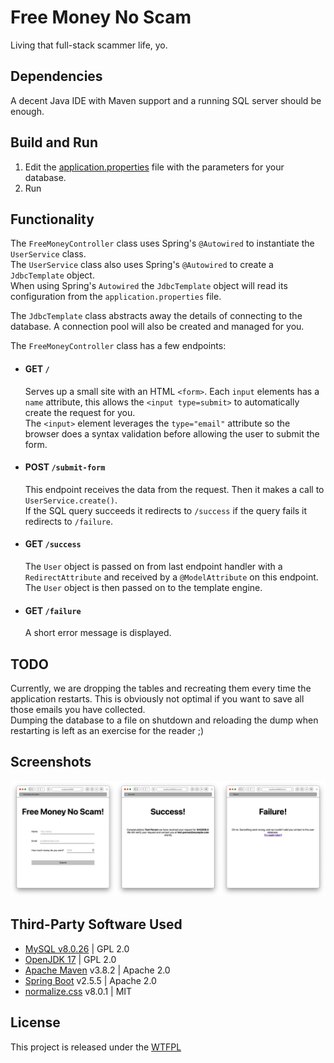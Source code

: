 # Free Money No Scam
Living that full-stack scammer life, yo.

## Dependencies
A decent Java IDE with Maven support and a running SQL server should be enough.

## Build and Run
  1. Edit the [application.properties](src/main/resources/application.properties) file with the parameters for your database.
  2. Run

## Functionality
The `FreeMoneyController` class uses Spring's `@Autowired` to instantiate the `UserService` class.  
The `UserService` class also uses Spring's `@Autowired` to create a `JdbcTemplate` object.  
When using Spring's `Autowired` the `JdbcTemplate` object will read its configuration from the `application.properties` file.  

The `JdbcTemplate` class abstracts away the details of connecting to the database.
A connection pool will also be created and managed for you.

The `FreeMoneyController` class has a few endpoints:
  - #### GET `/`
    Serves up a small site with an HTML `<form>`. Each `input` elements has a `name` attribute,
    this allows the `<input type=submit>` to automatically create the request for you.  
    The `<input>` element leverages the `type="email"` attribute so the browser does a syntax validation
    before allowing the user to submit the form.
  - #### POST `/submit-form`
    This endpoint receives the data from the request. Then it makes a call to `UserService.create()`.  
    If the SQL query succeeds it redirects to `/success` if the query fails it redirects to `/failure`.
  - #### GET `/success`
    The `User` object is passed on from last endpoint handler with a `RedirectAttribute` and
    received by a `@ModelAttribute` on this endpoint.   
    The `User` object is then passed on to the template engine.
  - #### GET `/failure`
    A short error message is displayed.

## TODO
Currently, we are dropping the tables and recreating them every time the application restarts.
This is obviously not optimal if you want to save all those emails you have collected.  
Dumping the database to a file on shutdown and reloading the dump when restarting is left as an exercise for the reader ;)

## Screenshots
![Homepage Screenshot](src/main/resources/static/images/screenshot.png)


## Third-Party Software Used
  - [MySQL v8.0.26](https://github.com/mysql/mysql-server) | GPL 2.0
  - [OpenJDK 17](https://github.com/openjdk/jdk) | GPL 2.0
  - [Apache Maven](https://github.com/apache/maven) v3.8.2 | Apache 2.0 
  - [Spring Boot](https://github.com/spring-projects/spring-boot) v2.5.5 | Apache 2.0 
  - [normalize.css](https://github.com/necolas/normalize.css) v8.0.1 | MIT

## License
This project is released under the [WTFPL](http://www.wtfpl.net)